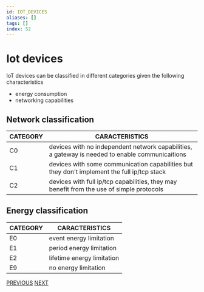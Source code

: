 ```yaml
---
id: IOT_DEVICES
aliases: []
tags: []
index: 52
---
```


# Iot devices

IoT devices can be classified in different categories given the following characteristics

- energy consumption
- networking capabilities

## Network classification

| CATEGORY | CARACTERISTICS                                                                                  |
| -------- | ----------------------------------------------------------------------------------------------- |
| C0       | devices with no independent network capabilities, a gateway is needed to enable communicaitions |
| C1       | devices with some communication capabilities but they don't implement the full ip/tcp stack     |
| C2       | devices with full ip/tcp capabilities, they may benefit from the use of simple protocols        |

## Energy classification

| CATEGORY | CARACTERISTICS             |
| -------- | -------------------------- |
| E0       | event energy limitation    |
| E1       | period energy limitation   |
| E2       | lifetime energy limitation |
| E9       | no energy limitation       |

[PREVIOUS](pages/mobile_systems/iot/edgex_iot_platform.md) [NEXT](pages/mobile_systems/iot/iot_protocols.md)

